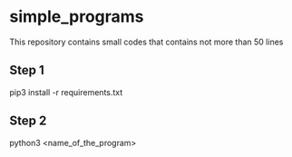 # simple_programs
This repository contains small codes that contains not more than 50 lines 

## Step 1

pip3 install -r requirements.txt

## Step 2

python3 <name_of_the_program>
